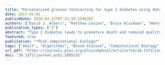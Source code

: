 ```yaml
---
title: "Personalized glucose forecasting for type 2 diabetes using data assimilation"
date: 2017-01-01
publishDate: 2020-04-22T07:23:28.589628Z
authors: ["David J. Albers", "Matthew Levine", "Bruce Gluckman", "Henry Ginsberg", "George Hripcsak", "Lena Mamykina"]
publication_types: ["2"]
abstract: "Type 2 diabetes leads to premature death and reduced quality of life for 8% of Americans. Nutrition management is critical to maintaining glycemic control, yet it is difficult to achieve due to the high individual differences in glycemic response to nutrition. Anticipating glycemic impact of different meals can be challenging not only for individuals with diabetes, but also for expert diabetes educators. Personalized computational models that can accurately forecast an impact of a given meal on an individual's blood glucose levels can serve as the engine for a new generation of decision support tools for individuals with diabetes. However, to be useful in practice, these computational engines need to generate accurate forecasts based on limited datasets consistent with typical self-monitoring practices of individuals with type 2 diabetes. This paper uses three forecasting machines: (i) data assimilation, a technique borrowed from atmospheric physics and engineering that uses Bayesian modeling to infuse data with human knowledge represented in a mechanistic model, to generate real-time, personalized, adaptable glucose forecasts; (ii) model averaging of data assimilation output; and (iii) dynamical Gaussian process model regression. The proposed data assimilation machine, the primary focus of the paper, uses a modified dual unscented Kalman filter to estimate states and parameters, personalizing the mechanistic models. Model selection is used to make a personalized model selection for the individual and their measurement characteristics. The data assimilation forecasts are empirically evaluated against actual postprandial glucose measurements captured by individuals with type 2 diabetes, and against predictions generated by experienced diabetes educators after reviewing a set of historical nutritional records and glucose measurements for the same individual. The evaluation suggests that the data assimilation forecasts compare well with specific glucose measurements and match or exceed in accuracy expert forecasts. We conclude by examining ways to present predictions as forecast-derived range quantities and evaluate the comparative advantages of these ranges."
featured: true
publication: "*PLoS computational biology*"
tags: ["Adult", "Algorithms", "Blood Glucose", "Computational Biology", "Diabetes Mellitus", "Type 2", "Female", "Humans", "Insulin", "Male", "Patient-Specific Modeling"]
url_pdf: "https://journals.plos.org/ploscompbiol/article?id=10.1371/journal.pcbi.1005232"
doi: "10.1371/journal.pcbi.1005232"
---
```


